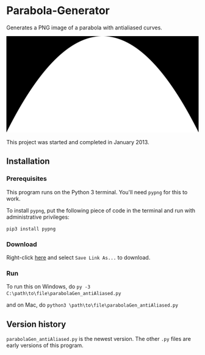 # Parabola-Generator
Generates a PNG image of a parabola with antialiased curves.

<img src="/img/parabola_antialiased.png" alt="Antialiased Parabola" width="625"/>

This project was started and completed in January 2013.

## Installation
### Prerequisites
This program runs on the Python 3 terminal. You'll need `pypng` for this to work.

To install `pypng`, put the following piece of code in the terminal and run with administrative privileges:
~~~~ 
pip3 install pypng
~~~~

### Download
Right-click [here](https://raw.githubusercontent.com/shermansiu/Parabola-Generator/master/parabolaGen_antiAliased.py) and select `Save Link As...` to download.

### Run
To run this on Windows, do ```py -3 C:\path\to\file\parabolaGen_antiAliased.py``` 

and on Mac, do ```python3 \path\to\file\parabolaGen_antiAliased.py```

## Version history
`parabolaGen_antiAliased.py` is the newest version. The other `.py` files are early versions of this program.
